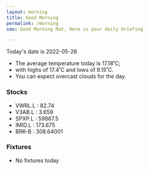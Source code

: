 ```yaml
---
layout: morning
title: Good Morning
permalink: /morning
seo: Good Morning Mat, Here is your daily briefing

---
```


<!-- weather_marker starts -->
<p>Today's date is 2022-05-26</p><ul>
<li>The average temperature today is 17.18˚C;</li>
<li>with highs of 17.4˚C and lows of 9.15˚C.</li>
<li>You can expect overcast clouds for the day.</li>
</ul>
<!-- weather_marker ends -->

<h3>Stocks</h3>

<!-- stocks_marker starts -->
<ul>
<li>VWRL.L : 82.74</li>
<li>V3AB.L : 3.659</li>
<li>SPXP.L : 59867.5</li>
<li>IMID.L : 173.675</li>
<li>BRK-B : 308.64001</li>
</ul>
<!-- stocks_marker ends -->

<h3>Fixtures</h3>

<!-- sports_marker starts -->
<ul>
<li>No fixtures today</li></ul>
<!-- sports_marker ends -->
